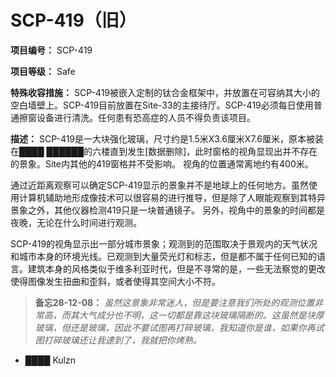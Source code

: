 # SCP-419（旧）
                        

**项目编号：** SCP-419

**项目等级：** Safe

**特殊收容措施：** SCP-419被嵌入定制的钛合金框架中，并放置在可容纳其大小的空白墙壁上。SCP-419目前放置在Site-33的主接待厅。SCP-419必须每日使用普通擦窗设备进行清洗。任何患有恐高症的人员不得负责该项目。

**描述：** SCP-419是一大块强化玻璃，尺寸约是1.5米X3.6厘米X7.6厘米，原本被装在████ ██████的六楼直到发生[数据删除]，此时窗格的视角显现出并不存在的景象。Site内其他的419窗格并不受影响。
视角的位置通常离地约有400米。

通过近距离观察可以确定SCP-419显示的景象并不是地球上的任何地方。虽然使用计算机辅助地形成像技术可以很容易的进行推导，但是除了人眼能观察到其特异景象之外，其他仪器检测419只是一块普通镜子。
另外，视角中的景象的时间都是夜晚，无论在什么时间进行观测。

SCP-419的视角显示出一部分城市景象；观测到的范围取决于景观内的天气状况和城市本身的环境光线。已观测到大量荧光灯和标志，但是都不属于任何已知的语言。建筑本身的风格类似于维多利亚时代，但是不寻常的是，一些无法察觉的更改使得图像发生扭曲和歪斜，或者使得其空间大小不符。


> **备忘28-12-08：** *虽然这景象非常迷人，但是要注意我们所处的观测位置非常高，而其大气成分也不明，这一切都是靠这块玻璃隔断的。这虽然是块厚玻璃，但还是玻璃，因此不要试图再打碎玻璃，我知道你是谁，如果你再试图打碎玻璃还让我逮到了，我就把你烤熟。* 
- ████ Kulzn
> 


                    